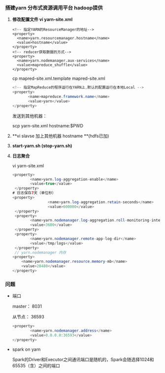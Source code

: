 

### 搭建yarn 分布式资源调用平台  hadoop提供

1. **修改配置文件 vi yarn-site.xml**

   ```
   <!-- 指定YARN的ResourceManager的地址-->
   <property>
     <name>yarn.resourcemanager.hostname</name>
     <value>hostname</value>
   </property>
   <!-- reducer获取数据的方式-->
   <property>
     <name>yarn.nodemanager.aux-services</name>
     <value>mapreduce_shuffle</value>
   </property>
   ```

   cp mapred-site.xml.template mapred-site.xml

   ```java
   <!-- 指定MapReduce的程序运行在YARN上,默认的配置运行在本地Local -->
   <property>
          <name>mapreduce.framework.name</name>
          <value>yarn</value>
   </property>
   ```

   发送到其他机器：

   scp yarn-site.xml hostname:$PWD

2. **vi slavse  加上其他机器 hostname **(hdfs已加)

3. **start-yarn.sh  (stop-yarn.sh)**

4. **日志聚合**

   vi yarn-site.xml

   ```JAVA
   <property>
           <name>yarn.log-aggregation-enable</name>
           <value>true</value>
    </property>
   # 日志保存7天（单位秒）
   <property>
                   <name>yarn.log-aggregation.retain-seconds</name>
                   <value>600000</value>
    </property>
    <property>
           <name>yarn.nodemanager.log-aggregation.roll-monitoring-interval-seconds</name>
           <value>3600</value>
    </property>
    <property>
           <name>yarn.nodemanager.remote-app-log-dir</name>
           <value>/tmp/logs</value>
    </property>
    // yarn.nodemanager 内存
   <property>
       <name>yarn.nodemanager.resource.memory-mb</name>
       <value>20480</value>
   </property>
   ```

### 问题

- 端口

  master： 8031

  从节点：  36593

  ```java
  <property>
          <name>yarn.nodemanager.address</name>
          <value>0.0.0.0:36593</value>
  </property>
  ```

- spark on yarn

  Spark的Driver和Executor之间通讯端口是随机的，Spark会随选择1024和65535（含）之间的端口